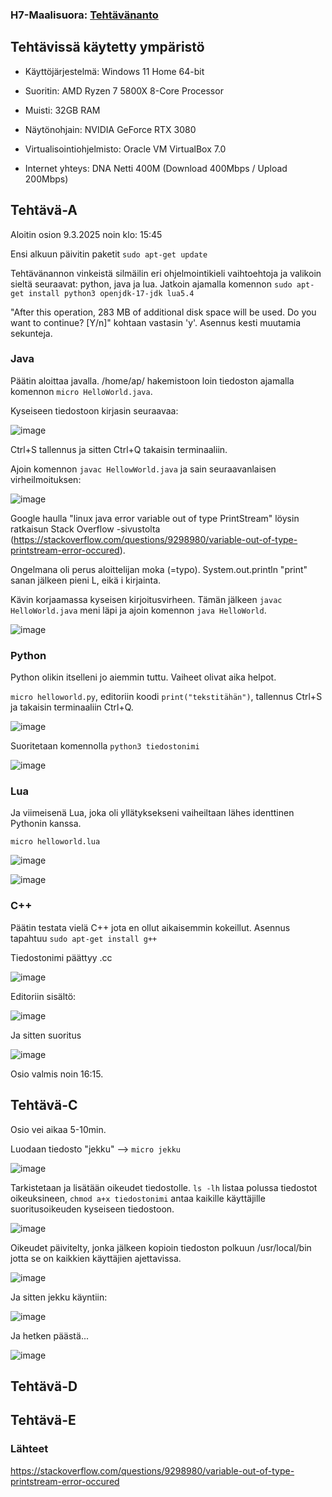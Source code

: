 ### H7-Maalisuora: [Tehtävänanto](https://terokarvinen.com/linux-palvelimet/#h7-maalisuora)

## Tehtävissä käytetty ympäristö

- Käyttöjärjestelmä: Windows 11 Home 64-bit
- Suoritin: AMD Ryzen 7 5800X 8-Core Processor
- Muisti: 32GB RAM
- Näytönohjain: NVIDIA GeForce RTX 3080
- Virtualisointiohjelmisto: Oracle VM VirtualBox 7.0

- Internet yhteys: DNA Netti 400M (Download 400Mbps / Upload 200Mbps)

## Tehtävä-A
Aloitin osion 9.3.2025 noin klo: 15:45

Ensi alkuun päivitin paketit `sudo apt-get update`

Tehtävänannon vinkeistä silmäilin eri ohjelmointikieli vaihtoehtoja ja valikoin sieltä seuraavat: python, java ja lua.
Jatkoin ajamalla komennon `sudo apt-get install python3 openjdk-17-jdk lua5.4`

"After this operation, 283 MB of additional disk space will be used. Do you want to continue? [Y/n]" kohtaan vastasin 'y'. Asennus kesti muutamia sekunteja.

### Java

Päätin aloittaa javalla. /home/ap/ hakemistoon loin tiedoston ajamalla komennon `micro HelloWorld.java`.

Kyseiseen tiedostoon kirjasin seuraavaa:

![image](https://github.com/user-attachments/assets/fe1b996d-23ee-4fdb-81cd-f2b98d483807)

Ctrl+S tallennus ja sitten Ctrl+Q takaisin terminaaliin.

Ajoin komennon `javac HellowWorld.java` ja sain seuraavanlaisen virheilmoituksen:

![image](https://github.com/user-attachments/assets/b3473ab9-16e1-468b-8abe-92a8dd846954)

Google haulla "linux java error variable out of type PrintStream" löysin ratkaisun Stack Overflow -sivustolta (https://stackoverflow.com/questions/9298980/variable-out-of-type-printstream-error-occured).

Ongelmana oli perus aloittelijan moka (=typo). System.out.println "print" sanan jälkeen pieni L, eikä i kirjainta.

Kävin korjaamassa kyseisen kirjoitusvirheen. Tämän jälkeen `javac HelloWorld.java` meni läpi ja ajoin komennon `java HelloWorld`.

![image](https://github.com/user-attachments/assets/5a54109d-0376-41bf-98c2-e305935ff7c5)

### Python

Python olikin itselleni jo aiemmin tuttu. Vaiheet olivat aika helpot.

`micro helloworld.py`, editoriin koodi `print("tekstitähän")`, tallennus Ctrl+S ja takaisin terminaaliin Ctrl+Q.

![image](https://github.com/user-attachments/assets/5fcccf85-e8b8-4d38-813b-b6dee0345cb0)

Suoritetaan komennolla `python3 tiedostonimi`

![image](https://github.com/user-attachments/assets/aa74e337-d3f2-44ee-989b-7eae4b21e704)

### Lua

Ja viimeisenä Lua, joka oli yllätyksekseni vaiheiltaan lähes identtinen Pythonin kanssa.

`micro helloworld.lua`

![image](https://github.com/user-attachments/assets/06767a19-2d18-45c7-a416-cf95fde139a4)

![image](https://github.com/user-attachments/assets/ee7a7ed4-9f0f-4ca2-9cc4-1e8ccde47fac)

### C++

Päätin testata vielä C++ jota en ollut aikaisemmin kokeillut. Asennus tapahtuu `sudo apt-get install g++`

Tiedostonimi päättyy .cc

![image](https://github.com/user-attachments/assets/0aae7062-aca5-4d98-aeb8-f82dfd9b3300)

Editoriin sisältö:

![image](https://github.com/user-attachments/assets/a92d2955-8fa7-46a6-8dcf-1d694afc0606)

Ja sitten suoritus

![image](https://github.com/user-attachments/assets/a7f89159-1bef-4071-8c80-4904830a6b5f)

Osio valmis noin 16:15.

## Tehtävä-C
Osio vei aikaa 5-10min.

Luodaan tiedosto "jekku" --> `micro jekku`

![image](https://github.com/user-attachments/assets/1ee21469-d97b-4697-8d00-c5f7a3d0f16e)

Tarkistetaan ja lisätään oikeudet tiedostolle. `ls -lh` listaa polussa tiedostot oikeuksineen, `chmod a+x tiedostonimi` antaa kaikille käyttäjille suoritusoikeuden kyseiseen tiedostoon.

![image](https://github.com/user-attachments/assets/d173db3a-ced5-45bc-8389-d268200d95f4)

Oikeudet päivitelty, jonka jälkeen kopioin tiedoston polkuun /usr/local/bin jotta se on kaikkien käyttäjien ajettavissa.

![image](https://github.com/user-attachments/assets/93df1e4e-d14b-4523-a370-3b5ca8cd8997)

Ja sitten jekku käyntiin:

![image](https://github.com/user-attachments/assets/31118f2c-c709-4164-9b72-db81beb48093)

Ja hetken päästä...

![image](https://github.com/user-attachments/assets/8355911d-f174-4eb9-a0a4-fe637e1403dc)

## Tehtävä-D


## Tehtävä-E

### Lähteet
https://stackoverflow.com/questions/9298980/variable-out-of-type-printstream-error-occured
